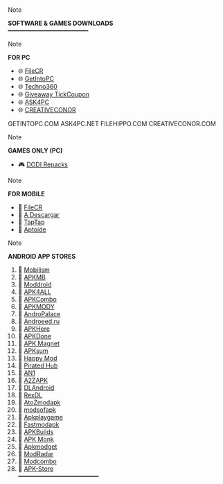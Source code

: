 <br>

> [!NOTE]
> **SOFTWARE & GAMES DOWNLOADS**  
> ━━━━━━━━━━━━━━━━━━━━━━  

> [!NOTE]
> **FOR PC**  
> - 🌐 [FileCR](https://filecr.com/)  
> - 🌐 [GetIntoPC](https://getintopc.com/)  
> - 🌐 [Techno360](https://www.techno360.in/)  
> - 🌐 [Giveaway TickCoupon](https://giveaway.tickcoupon.com/)
> - 🌐 [ASK4PC](https://www.techno360.in/)
> - 🌐 [CREATIVECONOR](https://www.techno360.in/)

 GETINTOPC.COM
ASK4PC.NET
FILEHIPPO.COM
CREATIVECONOR.COM


> [!NOTE]
> **GAMES ONLY (PC)**  
> - 🎮 [DODI Repacks](https://dodi-repacks.site/)  

> [!NOTE]
> **FOR MOBILE**  
> - 📱 [FileCR](https://filecr.com/)  
> - 📱 [A Descargar](https://adescargar.online/)  
> - 📱 [TapTap](https://www.taptap.io/)  
> - 📱 [Aptoide](https://en.aptoide.com/)  

> [!NOTE]
> **ANDROID APP STORES**  
> 1. 📲 [Mobilism](https://forum.mobilism.org/index.php)  
> 2. 📲 [APKMB](https://apkmb.com)  
> 3. 📲 [Moddroid](http://moddroid.com)  
> 4. 📲 [APK4ALL](http://apk4all.com)  
> 5. 📲 [APKCombo](http://apkcombo.com)  
> 6. 📲 [APKMODY](http://apkmody.io)  
> 7. 📲 [AndroPalace](http://andropalace.org)  
> 8. 📲 [Androeed.ru](http://androeed.ru)  
> 9. 📲 [APKHere](http://apkhere.com)  
> 10. 📲 [APKDone](http://apkdone.com)  
> 11. 📲 [APK Magnet](https://apkmagnet.com)  
> 12. 📲 [APKsum](http://apksum.com)  
> 13. 📲 [Happy Mod](https://www.happymod.com)  
> 14. 📲 [Pirated Hub](https://piratedhub.com)  
> 15. 📲 [AN1](http://an1.com)  
> 16. 📲 [A2ZAPK](https://a2zapk.com)  
> 17. 📲 [DLAndroid](https://www.apkdlmod.com)  
> 18. 📲 [RexDL](http://rexdl.com)  
> 19. 📲 [AtoZmodapk](https://atozmodapk.com)  
> 20. 📲 [modsofapk](https://modsofapk.com)  
> 21. 📲 [Apkplaygame](https://apkplaygame.com)  
> 22. 📲 [Fastmodapk](https://fastmodapk.com)  
> 23. 📲 [APKBuilds](https://apkbuilds.com)  
> 24. 📲 [APK Monk](https://www.apkmonk.com)  
> 25. 📲 [Apkmodget](https://apkmodget.com)  
> 26. 📲 [ModRadar](https://modradar.net)  
> 27. 📲 [Modcombo](https://modcombo.com)  
> 28. 📲 [APK-Store](https://apk-store.org)  
> ━━━━━━━━━━━━━━━━━━━━━━  

<br>
